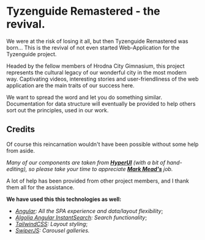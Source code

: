 # Tyzenguide Remastered - the revival.
We were at the risk of losing it all, but then Tyzenguide Remastered was born... This is the revival of not even started Web-Application for the Tyzenguide project.  
  
Headed by the fellow members of Hrodna City Gimnasium, this project represents the cultural legacy of our wonderful city in the most modern way. Captivating videos, interesting stories and user-friendliness of the web application are the main traits of our success here.  
  
We want to spread the word and let you do something similar. Documentation for data structure will eventually be provided to help others sort out the principles, used in our work.

## Credits

Of course this reincarnation wouldn't have been possible without some help from aside.  
  
*Many of our components are taken from **[HyperUI](https://hyperui.dev)** (with a bit of hand-editing), so please take your time to appreciate **[Mark Mead's](https://github.com/markmead)** job.*  
  
A lot of help has been provided from other project members, and I thank them all for the assistance.  
  
**We have used this this technologies as well:**
- *[Angular](https://angular.io): All the SPA experience and data/layout flexibility*;
- *[Algolia Angular InstantSearch](https://github.com/algolia/angular-instantsearch): Search functionality*;
- *[TailwindCSS](https://tailwindcss.com/): Layout styling*;
- *[SwiperJS](https://swiperjs.com/): Carousel galleries.*
